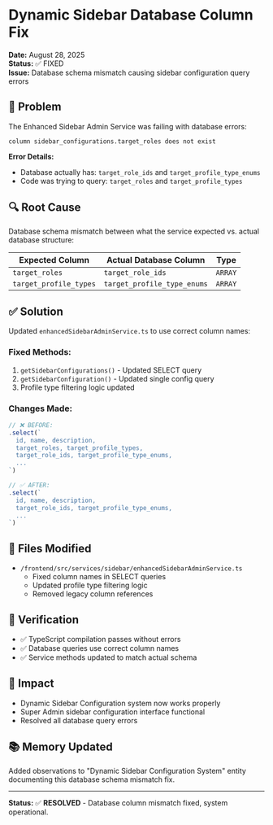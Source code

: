 # Dynamic Sidebar Database Column Fix

**Date:** August 28, 2025  
**Status:** ✅ FIXED  
**Issue:** Database schema mismatch causing sidebar configuration query errors

## 🚨 **Problem**

The Enhanced Sidebar Admin Service was failing with database errors:
```
column sidebar_configurations.target_roles does not exist
```

**Error Details:**
- Database actually has: `target_role_ids` and `target_profile_type_enums`
- Code was trying to query: `target_roles` and `target_profile_types`

## 🔍 **Root Cause**

Database schema mismatch between what the service expected vs. actual database structure:

| **Expected Column** | **Actual Database Column** | **Type** |
|--------------------|-----------------------------|----------|
| `target_roles` | `target_role_ids` | `ARRAY` |
| `target_profile_types` | `target_profile_type_enums` | `ARRAY` |

## ✅ **Solution**

Updated `enhancedSidebarAdminService.ts` to use correct column names:

### **Fixed Methods:**
1. `getSidebarConfigurations()` - Updated SELECT query
2. `getSidebarConfiguration()` - Updated single config query
3. Profile type filtering logic updated

### **Changes Made:**
```typescript
// ❌ BEFORE:
.select(`
  id, name, description,
  target_roles, target_profile_types,
  target_role_ids, target_profile_type_enums,
  ...
`)

// ✅ AFTER: 
.select(`
  id, name, description,
  target_role_ids, target_profile_type_enums,
  ...
`)
```

## 📁 **Files Modified**

- `/frontend/src/services/sidebar/enhancedSidebarAdminService.ts`
  - Fixed column names in SELECT queries
  - Updated profile type filtering logic
  - Removed legacy column references

## 🧪 **Verification**

- ✅ TypeScript compilation passes without errors
- ✅ Database queries use correct column names
- ✅ Service methods updated to match actual schema

## 🎯 **Impact**

- Dynamic Sidebar Configuration system now works properly
- Super Admin sidebar configuration interface functional
- Resolved all database query errors

## 📚 **Memory Updated**

Added observations to "Dynamic Sidebar Configuration System" entity documenting this database schema mismatch fix.

---

**Status:** ✅ **RESOLVED** - Database column mismatch fixed, system operational.
